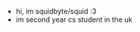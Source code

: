 - hi, im squidbyte/squid :3
- im second year cs student in the uk

<!---
squidbyte/squidbyte is a ✨ special ✨ repository because its `README.md` (this file) appears on your GitHub profile.
You can click the Preview link to take a look at your changes.
--->
